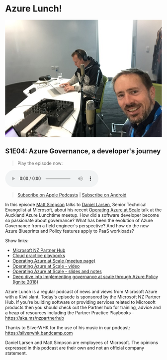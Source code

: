 # Azure Lunch!

![Matt Simpson and Daniel Larsen recording a podcast](./s1e04_512.jpg)

## S1E04: Azure Governance, a developer's journey

> Play the episode now:
<audio controls>
  <source src="https://azurelunchnz.azureedge.net/podcasts/azure-lunch-s1e04.mp3" type="audio/mpeg">
</audio>

> [Subscribe on Apple Podcasts](https://itunes.apple.com/nz/podcast/azure-lunch/id1436427476?mt=2)
| [Subscribe on Android](https://subscribeonandroid.com/azurelunchnz.azureedge.net/podcast/feed.rss)

<p>In this episode <a href="https://twitter.com/msimpsonnz">Matt Simpson</a> talks to 
<a href="https://twitter.com/DanielLarsenNZ">Daniel Larsen</a>, Senior Technical Evangelist at
Microsoft, about his recent <a href="https://www.meetup.com/Auckland-Azure-Lunchtime-Meetup/events/253772141/">Operating
Azure at Scale</a> talk at the Auckland Azure Lunchtime meetup. How did a software developer become so 
passionate about governance? What has been the evolution of Azure Governance from a field engineer's
perspective? And how do the new Azure Blueprints and Policy features apply to PaaS workloads?</p>

<p>Show links:</p>
<ul>
<li><a href="https://aka.ms/nzpartnerhub">Microsoft NZ Partner Hub</a></li>
<li><a href="https://partner.microsoft.com/en-nz/campaigns/cloud-practice-playbooks">Cloud practice playbooks</a></li>
<li><a href="https://www.meetup.com/Auckland-Azure-Lunchtime-Meetup/events/253772141/">Operating Azure at Scale (meetup page)</a></li>
<li><a href="https://www.blubrry.com/azure_lunch/38894513/meetup-azure-governance-operating-azure-at-scale/">Operating Azure at Scale - video</a></li>
<li><a href="https://github.com/DanielLarsenNZ/talks/tree/master/azure-governance-2018">Operating Azure at Scale - slides and notes</a></li>
<li><a href="https://myignite.techcommunity.microsoft.com/sessions/65631">Deep dive into Implementing governance at scale through Azure Policy (Ignite 2018)</a></li>
</ul>

<p>Azure Lunch is a regular podcast of news and views from Microsoft Azure with a Kiwi slant. Today's episode
is sponsored by the Microsoft NZ Partner Hub. If you're building software or providing services related
to Microsoft products then you should check out the Partner hub for training, advice and a heap of resources
including the Partner Practice Playbooks - <a href="https://aka.ms/nzpartnerhub">https://aka.ms/nzpartnerhub</a></p>

<p>Thanks to SilverWHK for the use of his music in our podcast: <a href="https://silverwhk.bandcamp.com/">https://silverwhk.bandcamp.com</a></p>

<p>Daniel Larsen and Matt Simpson are employees of Microsoft. The opinions expressed in this podcast are
their own and not an official company statement.</p>
